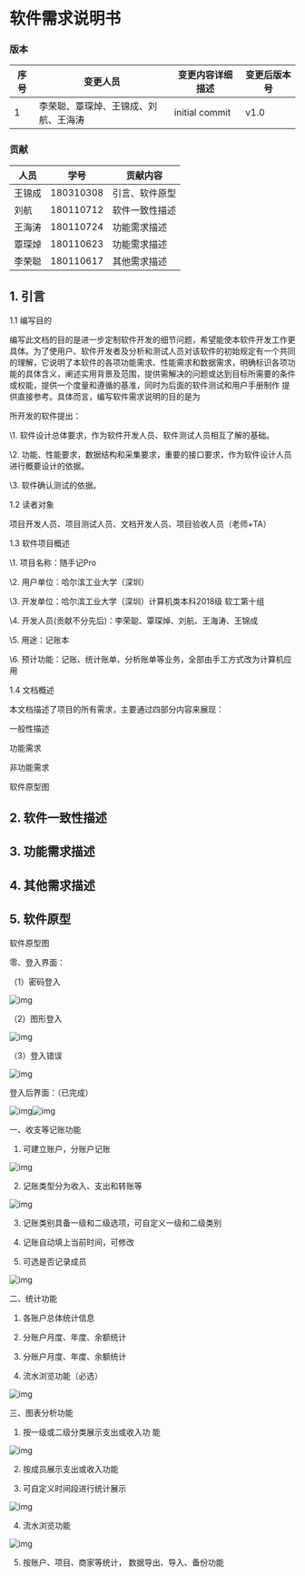 # 软件需求说明书

### 版本
| 序号 | 变更人员                             | 变更内容详细描述 | 变更后版本号 |
| ---- | ------------------------------------ | ---------------- | ------------ |
| 1    | 李荣聪、覃琛焯、王锦成、刘航、王海涛 | initial commit   | v1.0         |

### 贡献

| 人员   | 学号      | 贡献内容       |
| ------ | --------- | -------------- |
| 王锦成 | 180310308 | 引言、软件原型 |
| 刘航   | 180110712 | 软件一致性描述 |
| 王海涛 | 180110724 | 功能需求描述   |
| 覃琛焯 | 180110623 | 功能需求描述   |
| 李荣聪 | 180110617 | 其他需求描述   |

## 1. 引言

1.1 编写目的

编写此文档的目的是进一步定制软件开发的细节问题，希望能使本软件开发工作更具体。为了使用户、软件开发者及分析和测试人员对该软件的初始规定有一个共同的理解，它说明了本软件的各项功能需求、性能需求和数据需求，明确标识各项功能的具体含义，阐述实用背景及范围，提供需解决的问题或达到目标所需要的条件或权能，提供一个度量和遵循的基准，同时为后面的软件测试和用户手册制作 提供直接参考。具体而言，编写软件需求说明的目的是为

所开发的软件提出：

\1. 软件设计总体要求，作为软件开发人员、软件测试人员相互了解的基础。

\2. 功能、性能要求，数据结构和采集要求，重要的接口要求，作为软件设计人员进行概要设计的依据。

\3. 软件确认测试的依据。

1.2 读者对象

项目开发人员、项目测试人员、文档开发人员、项目验收人员（老师+TA）

1.3 软件项目概述

\1. 项目名称：随手记Pro

\2. 用户单位：哈尔滨工业大学（深圳）

\3. 开发单位：哈尔滨工业大学（深圳）计算机类本科2018级 软工第十组

\4. 开发人员(贡献不分先后)：李荣聪、覃琛焯、刘航、王海涛、王锦成

\5. 用途：记账本

\6. 预计功能：记账、统计账单、分析账单等业务，全部由手工方式改为计算机应用

1.4 文档概述

本文档描述了项目的所有需求，主要通过四部分内容来展现：

一般性描述

功能需求

非功能需求

软件原型图

## 2. 软件一致性描述

## 3. 功能需求描述

## 4. 其他需求描述

## 5. 软件原型

软件原型图

零、登入界面：

（1）密码登入

![img](https://github.com/hit-wjc/easyrecord/blob/master/photoss/%E5%9B%BE%E7%89%871.png) 

 

 

 

 

 

 

 

 

 

 

 

 

 

 

（2）图形登入

![img](file:///C:\Users\TR\AppData\Local\Temp\ksohtml15232\wps2.png) 

 

 

 

 

 

 

 

 

 

（3）登入错误

![img](file:///C:\Users\TR\AppData\Local\Temp\ksohtml15232\wps3.png) 

 

 

 

 

 

 

 

 

 

 

登入后界面：（已完成）

![img](file:///C:\Users\TR\AppData\Local\Temp\ksohtml15232\wps4.png)![img](file:///C:\Users\TR\AppData\Local\Temp\ksohtml15232\wps5.png) 

 

 

 

 

 

 

 

 

 

 

 

一、收支等记账功能

1. 可建立账户，分账户记账

 

![img](file:///C:\Users\TR\AppData\Local\Temp\ksohtml15232\wps6.png) 

 

 

 

 

 

 

 

 

2. 记账类型分为收入、支出和转账等

 

 

 

 

![img](file:///C:\Users\TR\AppData\Local\Temp\ksohtml15232\wps7.png) 

 

 

 

 

 

 

3. 记账类别具备一级和二级选项，可自定义一级和二级类别

4. 记账自动填上当前时间，可修改

5. 可选是否记录成员

 

 

 

![img](file:///C:\Users\TR\AppData\Local\Temp\ksohtml15232\wps8.png) 

 

 

 

 

二、统计功能

1. 各账户总体统计信息

2. 分账户月度、年度、余额统计

3. 分账户月度、年度、余额统计

4. 流水浏览功能（必选）

 

 

 

 

 

![img](file:///C:\Users\TR\AppData\Local\Temp\ksohtml15232\wps9.png) 

三、图表分析功能

1. 按一级或二级分类展示支出或收入功 能

![img](file:///C:\Users\TR\AppData\Local\Temp\ksohtml15232\wps10.png) 

 

 

 

 

 

 

 

 

 

2. 按成员展示支出或收入功能

 

 

3. 可自定义时间段进行统计展示

![img](file:///C:\Users\TR\AppData\Local\Temp\ksohtml15232\wps11.png) 

 

 

 

 

 

 

4. 流水浏览功能

 

 

![img](file:///C:\Users\TR\AppData\Local\Temp\ksohtml15232\wps12.png) 

 

 

 

 

 

 

 

5. 按账户、项目、商家等统计， 数据导出、导入、备份功能